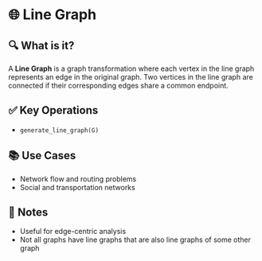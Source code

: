 # 🌐 Line Graph

## 🔍 What is it?
A **Line Graph** is a graph transformation where each vertex in the line graph represents an edge in the original graph. Two vertices in the line graph are connected if their corresponding edges share a common endpoint.

## ✅ Key Operations
- `generate_line_graph(G)`

## 📚 Use Cases
- Network flow and routing problems
- Social and transportation networks

## 📝 Notes
- Useful for edge-centric analysis
- Not all graphs have line graphs that are also line graphs of some other graph
